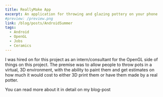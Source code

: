 ```yaml
---
title: ReallyMake App
excerpt: An application for throwing and glazing pottery on your phone!
#preview: /preview.png
link: /blog/posts/AndroidSummer
tags:
  - Android
  - OpenGL
  - Jobs
  - Ceramics
---
```


I was hired on for this project as an intern/consultant for the OpenGL side of things on this project. The premise was to allow people to throw pots in a virtual, 3D environment, with the ability to paint them and get estimates on how much it would cost to either 3D print them or have them made by a real potter.

You can read more about it in detail on my blog-post
